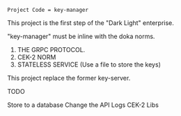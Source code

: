 
    Project Code = key-manager

This project is the first step of the "Dark Light" enterprise.

"key-manager" must be inline with the doka norms.

 1. THE GRPC PROTOCOL. 
 2. CEK-2 NORM
 3. STATELESS SERVICE (Use a file to store the keys)

This project replace the former key-server.

TODO

Store to a database
Change the API
Logs
CEK-2
Libs
